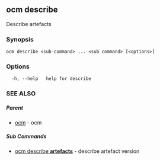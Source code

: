 ## ocm describe

Describe artefacts

### Synopsis

```
ocm describe <sub-command> ... <sub command> [<options>]
```

### Options

```
  -h, --help   help for describe
```

### SEE ALSO

##### Parent

* [ocm](ocm.md)	 - ocm


##### Sub Commands

* [ocm describe <b>artefacts</b>](ocm_describe_artefacts.md)	 - describe artefact version

